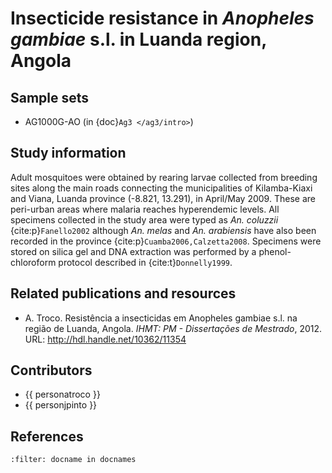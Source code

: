 # Insecticide resistance in *Anopheles gambiae* s.l. in Luanda region, Angola

## Sample sets

* AG1000G-AO (in {doc}`Ag3 </ag3/intro>`)

## Study information

Adult mosquitoes were obtained by rearing larvae collected from breeding sites along the main roads connecting the municipalities of Kilamba-Kiaxi and Viana, Luanda province (-8.821, 13.291), in April/May 2009.
These are peri-urban areas where malaria reaches hyperendemic levels.
All specimens collected in the study area were typed as *An. coluzzii* {cite:p}`Fanello2002` although *An. melas* and *An. arabiensis* have also been recorded in the province {cite:p}`Cuamba2006,Calzetta2008`.
Specimens were stored on silica gel and DNA extraction was performed by a phenol-chloroform protocol described in {cite:t}`Donnelly1999`.

## Related publications and resources

* A. Troco. Resistência a insecticidas em Anopheles gambiae s.l. na região de Luanda, Angola. *IHMT: PM - Dissertações de Mestrado*, 2012. URL: http://hdl.handle.net/10362/11354

## Contributors

* {{ personatroco }}
* {{ personjpinto }}

## References

```{bibliography}
:filter: docname in docnames
```
